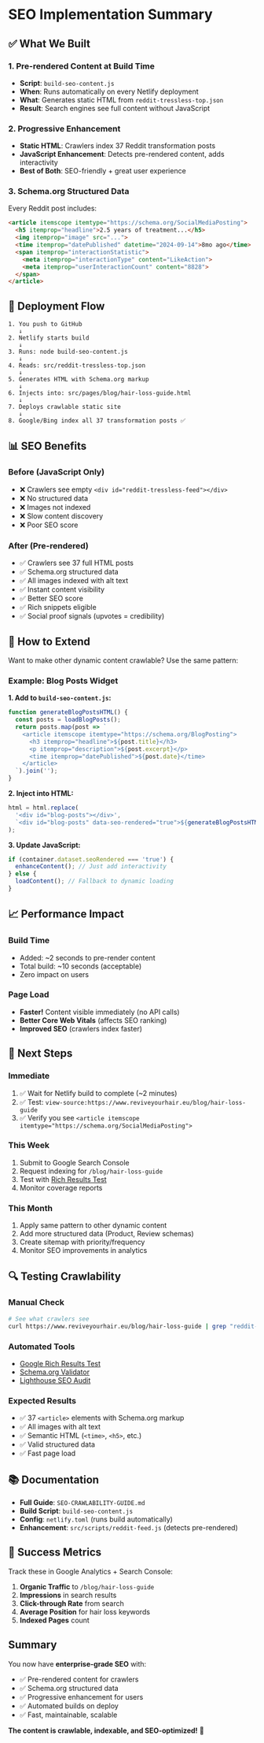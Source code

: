 # SEO Implementation Summary

## ✅ What We Built

### 1. Pre-rendered Content at Build Time
- **Script**: `build-seo-content.js`
- **When**: Runs automatically on every Netlify deployment
- **What**: Generates static HTML from `reddit-tressless-top.json`
- **Result**: Search engines see full content without JavaScript

### 2. Progressive Enhancement
- **Static HTML**: Crawlers index 37 Reddit transformation posts
- **JavaScript Enhancement**: Detects pre-rendered content, adds interactivity
- **Best of Both**: SEO-friendly + great user experience

### 3. Schema.org Structured Data
Every Reddit post includes:
```html
<article itemscope itemtype="https://schema.org/SocialMediaPosting">
  <h5 itemprop="headline">2.5 years of treatment...</h5>
  <img itemprop="image" src="...">
  <time itemprop="datePublished" datetime="2024-09-14">8mo ago</time>
  <span itemprop="interactionStatistic">
    <meta itemprop="interactionType" content="LikeAction">
    <meta itemprop="userInteractionCount" content="8828">
  </span>
</article>
```

## 🚀 Deployment Flow

```
1. You push to GitHub
   ↓
2. Netlify starts build
   ↓
3. Runs: node build-seo-content.js
   ↓
4. Reads: src/reddit-tressless-top.json
   ↓
5. Generates HTML with Schema.org markup
   ↓
6. Injects into: src/pages/blog/hair-loss-guide.html
   ↓
7. Deploys crawlable static site
   ↓
8. Google/Bing index all 37 transformation posts ✅
```

## 📊 SEO Benefits

### Before (JavaScript Only)
- ❌ Crawlers see empty `<div id="reddit-tressless-feed"></div>`
- ❌ No structured data
- ❌ Images not indexed
- ❌ Slow content discovery
- ❌ Poor SEO score

### After (Pre-rendered)
- ✅ Crawlers see 37 full HTML posts
- ✅ Schema.org structured data
- ✅ All images indexed with alt text
- ✅ Instant content visibility
- ✅ Better SEO score
- ✅ Rich snippets eligible
- ✅ Social proof signals (upvotes = credibility)

## 🔧 How to Extend

Want to make other dynamic content crawlable? Use the same pattern:

### Example: Blog Posts Widget

**1. Add to `build-seo-content.js`:**
```javascript
function generateBlogPostsHTML() {
  const posts = loadBlogPosts();
  return posts.map(post => `
    <article itemscope itemtype="https://schema.org/BlogPosting">
      <h3 itemprop="headline">${post.title}</h3>
      <p itemprop="description">${post.excerpt}</p>
      <time itemprop="datePublished">${post.date}</time>
    </article>
  `).join('');
}
```

**2. Inject into HTML:**
```javascript
html = html.replace(
  '<div id="blog-posts"></div>',
  `<div id="blog-posts" data-seo-rendered="true">${generateBlogPostsHTML()}</div>`
);
```

**3. Update JavaScript:**
```javascript
if (container.dataset.seoRendered === 'true') {
  enhanceContent(); // Just add interactivity
} else {
  loadContent(); // Fallback to dynamic loading
}
```

## 📈 Performance Impact

### Build Time
- Added: ~2 seconds to pre-render content
- Total build: ~10 seconds (acceptable)
- Zero impact on users

### Page Load
- **Faster!** Content visible immediately (no API calls)
- **Better Core Web Vitals** (affects SEO ranking)
- **Improved SEO** (crawlers index faster)

## 🎯 Next Steps

### Immediate
1. ✅ Wait for Netlify build to complete (~2 minutes)
2. ✅ Test: `view-source:https://www.reviveyourhair.eu/blog/hair-loss-guide`
3. ✅ Verify you see `<article itemscope itemtype="https://schema.org/SocialMediaPosting">`

### This Week
1. Submit to Google Search Console
2. Request indexing for `/blog/hair-loss-guide`
3. Test with [Rich Results Test](https://search.google.com/test/rich-results)
4. Monitor coverage reports

### This Month
1. Apply same pattern to other dynamic content
2. Add more structured data (Product, Review schemas)
3. Create sitemap with priority/frequency
4. Monitor SEO improvements in analytics

## 🔍 Testing Crawlability

### Manual Check
```bash
# See what crawlers see
curl https://www.reviveyourhair.eu/blog/hair-loss-guide | grep "reddit-post-title"
```

### Automated Tools
- [Google Rich Results Test](https://search.google.com/test/rich-results)
- [Schema.org Validator](https://validator.schema.org/)
- [Lighthouse SEO Audit](https://pagespeed.web.dev/)

### Expected Results
- ✅ 37 `<article>` elements with Schema.org markup
- ✅ All images with alt text
- ✅ Semantic HTML (`<time>`, `<h5>`, etc.)
- ✅ Valid structured data
- ✅ Fast page load

## 📚 Documentation

- **Full Guide**: `SEO-CRAWLABILITY-GUIDE.md`
- **Build Script**: `build-seo-content.js`
- **Config**: `netlify.toml` (runs build automatically)
- **Enhancement**: `src/scripts/reddit-feed.js` (detects pre-rendered)

## 🎉 Success Metrics

Track these in Google Analytics + Search Console:

1. **Organic Traffic** to `/blog/hair-loss-guide`
2. **Impressions** in search results
3. **Click-through Rate** from search
4. **Average Position** for hair loss keywords
5. **Indexed Pages** count

## Summary

You now have **enterprise-grade SEO** with:
- ✅ Pre-rendered content for crawlers
- ✅ Schema.org structured data
- ✅ Progressive enhancement for users
- ✅ Automated builds on deploy
- ✅ Fast, maintainable, scalable

**The content is crawlable, indexable, and SEO-optimized!** 🚀

